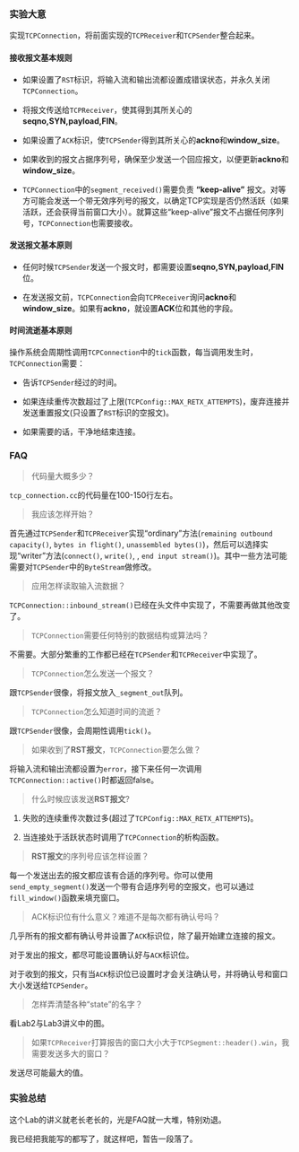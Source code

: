 ### 实验大意
实现`TCPConnection`，将前面实现的`TCPReceiver`和`TCPSender`整合起来。

#### 接收报文基本规则
- 如果设置了`RST`标识，将输入流和输出流都设置成错误状态，并永久关闭`TCPConnection`。

- 将报文传送给`TCPReceiver`，使其得到其所关心的**seqno,SYN,payload,FIN**。

- 如果设置了`ACK`标识，使`TCPSender`得到其所关心的**ackno**和**window_size**。

- 如果收到的报文占据序列号，确保至少发送一个回应报文，以便更新**ackno**和**window_size**。

- `TCPConnection`中的`segment_received()`需要负责 **“keep-alive”** 报文。对等方可能会发送一个带无效序列号的报文，以确定TCP实现是否仍然活跃（如果活跃，还会获得当前窗口大小）。就算这些“keep-alive”报文不占据任何序列号，`TCPConnection`也需要接收。

#### 发送报文基本原则
- 任何时候`TCPSender`发送一个报文时，都需要设置**seqno,SYN,payload,FIN**位。
  
- 在发送报文前，`TCPConnection`会向`TCPReceiver`询问**ackno**和**window_size**。如果有**ackno**，就设置**ACK**位和其他的字段。

#### 时间流逝基本原则
操作系统会周期性调用`TCPConnection`中的`tick`函数，每当调用发生时，`TCPConnection`需要：

- 告诉`TCPSender`经过的时间。

- 如果连续重传次数超过了上限(`TCPConfig::MAX_RETX_ATTEMPTS`)，废弃连接并发送重置报文(只设置了`RST`标识的空报文)。

- 如果需要的话，干净地结束连接。

### FAQ
> 代码量大概多少？

`tcp_connection.cc`的代码量在100-150行左右。

> 我应该怎样开始？

首先通过`TCPSender`和`TCPReceiver`实现“ordinary”方法(`remaining outbound capacity()`, `bytes in flight()`, `unassembled bytes()`)，然后可以选择实现“writer”方法(`connect()`, `write()`,
, `end input stream()`)。其中一些方法可能需要对`TCPSender`中的`ByteStream`做修改。

> 应用怎样读取输入流数据？

`TCPConnection::inbound_stream()`已经在头文件中实现了，不需要再做其他改变了。

> `TCPConnection`需要任何特别的数据结构或算法吗？

不需要。大部分繁重的工作都已经在`TCPSender`和`TCPReceiver`中实现了。

> `TCPConnection`怎么发送一个报文？

跟`TCPSender`很像，将报文放入`_segment_out`队列。

> `TCPConnection`怎么知道时间的流逝？

跟`TCPSender`很像，会周期性调用`tick()`。

> 如果收到了**RST报文**，`TCPConnection`要怎么做？

将输入流和输出流都设置为`error`，接下来任何一次调用`TCPConnection::active()`时都返回false。

> 什么时候应该发送**RST报文**?

1. 失败的连续重传次数过多(超过了`TCPConfig::MAX_RETX_ATTEMPTS`)。

2. 当连接处于活跃状态时调用了`TCPConnection`的析构函数。

> **RST报文**的序列号应该怎样设置？

每一个发送出去的报文都应该有合适的序列号。你可以使用`send_empty_segment()`发送一个带有合适序列号的空报文，也可以通过`fill_window()`函数来填充窗口。

> ACK标识位有什么意义？难道不是每次都有确认号吗？

几乎所有的报文都有确认号并设置了`ACK`标识位，除了最开始建立连接的报文。

对于发出的报文，都尽可能设置确认好与`ACK`标识位。

对于收到的报文，只有当`ACK`标识位已设置时才会关注确认号，并将确认号和窗口大小发送给`TCPSender`。

> 怎样弄清楚各种“state”的名字？

看Lab2与Lab3讲义中的图。

> 如果`TCPReceiver`打算报告的窗口大小大于`TCPSegment::header().win`，我需要发送多大的窗口？

发送尽可能最大的值。

### 实验总结
这个Lab的讲义就老长老长的，光是FAQ就一大堆，特别劝退。

我已经把我能写的都写了，就这样吧，暂告一段落了。